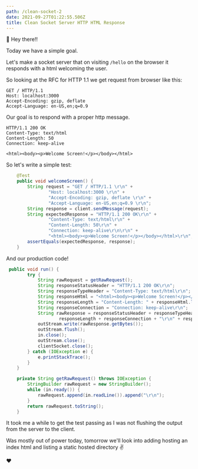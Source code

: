 ```yaml
---
path: /clean-socket-2
date: 2021-09-27T01:22:55.506Z
title: Clean Socket Server HTTP HTML Response
---
```


👋 Hey there!!

Today we have a simple goal.

Let's make a socket server that on visiting `/hello` on the browser it responds with a html welcoming the user.

So looking at the RFC for HTTP 1.1 we get request from browser like this:
```
GET / HTTP/1.1
Host: localhost:3000
Accept-Encoding: gzip, deflate
Accept-Language: en-US,en;q=0.9
```

Our goal is to respond with a proper http message.
```
HTTP/1.1 200 OK
Content-Type: text/html
Content-Length: 50
Connection: keep-alive

<html><body><p>Welcome Screen!</p></body></html>
```

So let's write a simple test:
```java
    @Test
    public void welcomeScreen() {
        String request = "GET / HTTP/1.1 \r\n" +
                "Host: localhost:3000 \r\n" +
                "Accept-Encoding: gzip, deflate \r\n" +
                "Accept-Language: en-US,en;q=0.9 \r\n";
        String response = client.sendMessage(request);
        String expectedResponse = "HTTP/1.1 200 OK\r\n" +
                "Content-Type: text/html\r\n" +
                "Content-Length: 50\r\n" +
                "Connection: keep-alive\r\n\r\n" +
                "<html><body><p>Welcome Screen!</p></body></html>\r\n";
        assertEquals(expectedResponse, response);
    }
```

And our production code!
```java
 public void run() {
        try {
            String rawRequest = getRawRequest();
            String responseStatusHeader = "HTTP/1.1 200 OK\r\n";
            String responseTypeHeader = "Content-Type: text/html\r\n";
            String responseHtml = "<html><body><p>Welcome Screen!</p></body></html>\r\n";
            String responseLength = "Content-Length: " + responseHtml.length() + "\r\n";
            String responseConnection = "Connection: keep-alive\r\n";
            String rawResponse = responseStatusHeader + responseTypeHeader +
                    responseLength + responseConnection + "\r\n" + responseHtml;
            outStream.write(rawResponse.getBytes());
            outStream.flush();
            in.close();
            outStream.close();
            clientSocket.close();
        } catch (IOException e) {
            e.printStackTrace();
        }
    }

    private String getRawRequest() throws IOException {
        StringBuilder rawRequest = new StringBuilder();
        while (in.ready()) {
            rawRequest.append(in.readLine()).append("\r\n");
        }
        return rawRequest.toString();
    }
```

It took me a while to get the test passing as I was not flushing the output from the server to the client.

Was mostly out of power today, tomorrow we'll look into adding hosting an index html and listing a static hosted
directory ✌️

❤️

